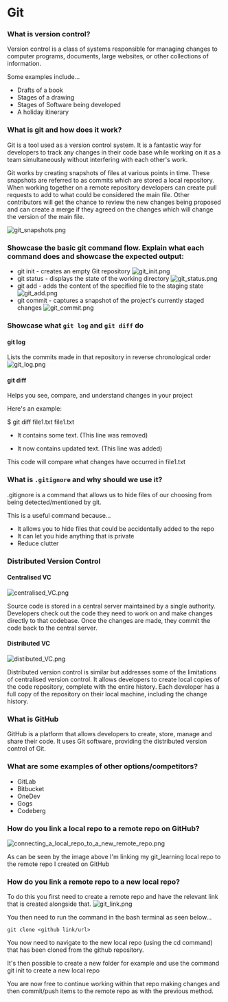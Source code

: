 # Git

### What is version control?

Version control is a class of systems responsible for managing changes to computer programs, documents, large websites, 
or other collections of information.

Some examples include...
* Drafts of a book
* Stages of a drawing
* Stages of Software being developed
* A holiday itinerary 

### What is git and how does it work?

Git is a tool used as a version control system. It is a fantastic way for developers to track any changes in their code
base while working on it as a team simultaneously without interfering with each other's work.

Git works by creating snapshots of files at various points in time. These snapshots are referred to as commits which are
stored a local repository. When working together on a remote repository developers can create pull requests to add to
what could be considered the main file. Other contributors will get the chance to review the new changes being proposed
and can create a merge if they agreed on the changes which will change the version of the main file.

![git_snapshots.png](Markdown_images%2Fgit_snapshots.png)

### Showcase the basic git command flow. Explain what each command does and showcase the expected output:

* git init - creates an empty Git repository
![git_init.png](Markdown_images%2Fgit_init.png)
* git status - displays the state of the working directory
![git_status.png](Markdown_images%2Fgit_status.png)
* git add - adds the content of the specified file to the staging state
![git_add.png](Markdown_images%2Fgit_add.png)
* git commit - captures a snapshot of the project's currently staged changes
![git_commit.png](Markdown_images%2Fgit_commit.png)

### Showcase what `git log` and `git diff` do

#### git log
Lists the commits made in that repository in reverse chronological order
![git_log.png](Markdown_images%2Fgit_log.png)

#### git diff
Helps you see, compare, and understand changes in your project

Here's an example:

$ git diff file1.txt
file1.txt
- It contains some text.   (This line was removed)
+ It now contains updated text.   (This line was added)

This code will compare what changes have occurred in file1.txt


### What is `.gitignore` and why should we use it? 

.gitignore is a command that allows us to hide files of our choosing from being detected/mentioned by git.

This is a useful command because...
* It allows you to hide files that could be accidentally added to the repo
* It can let you hide anything that is private
* Reduce clutter

### Distributed Version Control

#### Centralised VC
![centralised_VC.png](Markdown_images%2Fcentralised_VC.png)

Source code is stored in a central server maintained by a single authority. Developers check out the code they need to 
work on and make changes directly to that codebase. Once the changes are made, they commit the code back to the central 
server.

#### Distributed VC
![distibuted_VC.png](Markdown_images%2Fdistibuted_VC.png)

Distributed version control is similar but addresses some of the limitations of centralised version control. It allows 
developers to create local copies of the code repository, complete with the entire history. Each developer has a full 
copy of the repository on their local machine, including the change history.

### What is GitHub

GitHub is a platform that allows developers to create, store, manage and share their code. It uses Git 
software, providing the distributed version control of Git.

### What are some examples of other options/competitors?

* GitLab
* Bitbucket
* OneDev
* Gogs
* Codeberg

### How do you link a local repo to a remote repo on GitHub?

![connecting_a_local_repo_to_a_new_remote_repo.png](Markdown_images%2Fconnecting_a_local_repo_to_a_new_remote_repo.png)

As can be seen by the image above I'm linking my git_learning local repo to the remote repo I created on GitHub

### How do you link a remote repo to a new local repo? 

To do this you first need to create a remote repo and have the relevant link that is created alongside that.
![git_link.png](Markdown_images%2Fgit_link.png)

You then need to run the command in the bash terminal as seen below...
````
git clone <github link/url>
````
You now need to navigate to the new local repo (using the cd command) that has been cloned from the github repository.

It's then possible to create a new folder for example and use the command git init to create a new local repo

You are now free to continue working within that repo making changes and then commit/push items to the remote repo as
with the previous method.

